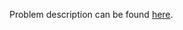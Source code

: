 Problem description can be found [here](https://www.hackerrank.com/challenges/py-set-intersection-operation/problem).